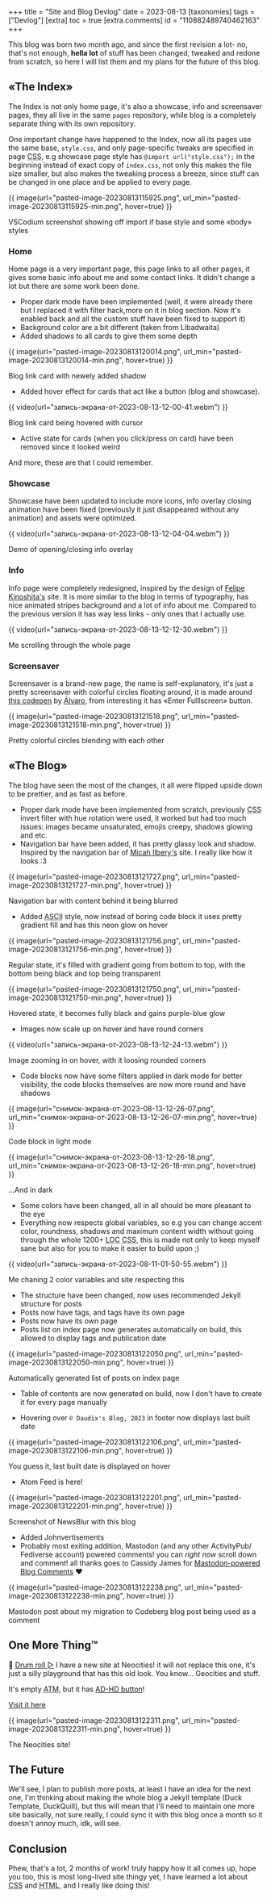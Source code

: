 +++
title = "Site and Blog Devlog"
date = 2023-08-13
[taxonomies]
tags = ["Devlog"]
[extra]
toc = true
[extra.comments]
id = "110882489740462163"
+++

<script>
  function playAudio(url) {
    new Audio(url).play();
  }
</script>

This blog was born two month ago, and since the first revision a lot- no, that's not enough, **hella lot** of stuff has been changed, tweaked and redone from scratch, so here I will list them and my plans for the future of this blog.

## «The Index»

The Index is not only home page, it's also a showcase, info and screensaver pages, they all live in the same `pages` repository, while blog is a completely separate thing with its own repository.

One important change have happened to the Index, now all its pages use the same base, `style.css`, and only page-specific tweaks are specified in page <abbr title="Cascading Style Sheets">CSS</abbr>, e.g showcase page style has `@import url("style.css");` in the beginning instead of exact copy of `index.css`, not only this makes the file size smaller, but also makes the tweaking process a breeze, since stuff can be changed in one place and be applied to every page.

{{ image(url="pasted-image-20230813115925.png", url_min="pasted-image-20230813115925-min.png", hover=true) }}
<figcaption>VSCodium screenshot showing off import if base style and some «body» styles</figcaption>

### Home

Home page is a very important page, this page links to all other pages, it gives some basic info about me and some contact links. It didn't change a lot but there are some work been done.

- Proper dark mode have been implemented (well, it were already there but I replaced it with filter hack,more on it in blog section. Now it's enabled back and all the custom stuff have been fixed to support it)
- Background color are a bit different (taken from Libadwaita)
- Added shadows to all cards to give them some depth

{{ image(url="pasted-image-20230813120014.png", url_min="pasted-image-20230813120014-min.png", hover=true) }}
<figcaption>Blog link card with newely added shadow</figcaption>

- Added hover effect for cards that act like a button (blog and showcase).

{{ video(url="запись-экрана-от-2023-08-13-12-00-41.webm") }}
<figcaption>Blog link card being hovered with cursor</figcaption>

- Active state for cards (when you click/press on card) have been removed since it looked weird

And more, these are that I could remember.

### Showcase

Showcase have been updated to include more icons, info overlay closing animation have been fixed (previously it just disappeared without any animation) and assets were optimized.

{{ video(url="запись-экрана-от-2023-08-13-12-04-04.webm") }}
<figcaption>Demo of opening/closing info overlay</figcaption>

### Info

Info page were completely redesigned, inspired by the design of [Felipe  
Kinoshita's](https://felipekinoshita.com) site. It is more similar to the blog in terms of typography, has nice animated stripes background and a lot of info about me. Compared to the previous version it has way less links - only ones that I actually use.

{{ video(url="запись-экрана-от-2023-08-13-12-12-30.webm") }}
<figcaption>Me scrolling through the whole page</figcaption>

### Screensaver

Screensaver is a brand-new page, the name is self-explanatory, it's just a pretty screensaver with colorful circles floating around, it is made around [this codepen](https://codepen.io/alvarotrigo/pen/qBMMyxz) by [Álvaro](https://codepen.io/alvarotrigo), from interesting it has «Enter Fulllscreen» button.

{{ image(url="pasted-image-20230813121518.png", url_min="pasted-image-20230813121518-min.png", hover=true) }}
<figcaption>Pretty colorful circles blending with each other</figcaption>

## «The Blog»

The blog have seen the most of the changes, it all were flipped upside down to be prettier, and as fast as before.

- Proper dark mode have been implemented from scratch, previously <abbr title="Cascading Style Sheets">CSS</abbr> invert filter with hue rotation were used, it worked but had too much issues: images became unsaturated, emojis creepy, shadows glowing and etc.
- Navigation bar have been added, it has pretty glassy look and shadow. Inspired by the navigation bar of [Micah Ilbery's](https://micahilbery.com) site. I really like how it looks :3

{{ image(url="pasted-image-20230813121727.png", url_min="pasted-image-20230813121727-min.png", hover=true) }}
<figcaption>Navigation bar with content behind it being blurred</figcaption>

- Added <abbr title="American Standard Code for Information Interchange">ASCII</abbr> style, now instead of boring code block it uses pretty gradient fill and has this neon glow on hover

{{ image(url="pasted-image-20230813121756.png", url_min="pasted-image-20230813121756-min.png", hover=true) }}
<figcaption>Regular state, it's filled with gradient going from bottom to top, with the bottom being black and top being transparent</figcaption>

{{ image(url="pasted-image-20230813121750.png", url_min="pasted-image-20230813121750-min.png", hover=true) }}
<figcaption>Hovered state, it becomes fully black and gains purple-blue glow</figcaption>

- Images now scale up on hover and have round corners

{{ video(url="запись-экрана-от-2023-08-13-12-24-13.webm") }}
<figcaption>Image zooming in on hover, with it loosing rounded corners</figcaption>

- Code blocks now have some filters applied in dark mode for better visibility, the code blocks themselves are now more round and have shadows

{{ image(url="снимок-экрана-от-2023-08-13-12-26-07.png", url_min="снимок-экрана-от-2023-08-13-12-26-07-min.png", hover=true) }}
<figcaption>Code block in light mode</figcaption>

{{ image(url="снимок-экрана-от-2023-08-13-12-26-18.png", url_min="снимок-экрана-от-2023-08-13-12-26-18-min.png", hover=true) }}
<figcaption>...And in dark</figcaption>

- Some colors have been changed, all in all should be more pleasant to the eye
- Everything now respects global variables, so e.g you can change accent color, roundness, shadows and maximum content width without going through the whole 1200+ <abbr title="Lines Of Code">LOC</abbr> <abbr title="Cascading Style Sheets">CSS</abbr>, this is made not only to keep myself sane but also for _you_ to make it easier to build upon ;)

{{ video(url="запись-экрана-от-2023-08-11-01-50-55.webm") }}
<figcaption>Me chaning 2 color variables and site respecting this</figcaption>

- The structure have been changed, now uses recommended Jekyll structure for posts
- Posts now have tags, and tags have its own page
- Posts now have its own page
- Posts list on index page now generates automatically on build, this allowed to display tags and publication date

{{ image(url="pasted-image-20230813122050.png", url_min="pasted-image-20230813122050-min.png", hover=true) }}
<figcaption>Automatically generated list of posts on index page</figcaption>

- Table of contents are now generated on build, now I don't have to create it for every page manually

- Hovering over `© Daudix's Blog, 2023` in footer now displays last built date

{{ image(url="pasted-image-20230813122106.png", url_min="pasted-image-20230813122106-min.png", hover=true) }}
<figcaption>You guess it, last built date is displayed on hover</figcaption>

- Atom Feed is here!

{{ image(url="pasted-image-20230813122201.png", url_min="pasted-image-20230813122201-min.png", hover=true) }}
<figcaption>Screenshot of NewsBlur with this blog</figcaption>

- Added Johnvertisements
- Probably most exiting addition, Mastodon (and any other ActivityPub/​Fediverse account) powered comments! you can _right now_ scroll down and comment! all thanks goes to Cassidy James for [Mastodon-powered Blog Comments](https://cassidyjames.com/blog/fediverse-blog-comments-mastodon) ❤️

{{ image(url="pasted-image-20230813122238.png", url_min="pasted-image-20230813122238-min.png", hover=true) }}
<figcaption>Mastodon post about my migration to Codeberg blog post being used as a comment</figcaption>

## One More Thing™

🥁 [Drum roll ▻](<javascript:onclick=playAudio('drum-roll-gaming-sound-effect-hd.mp3');>) I have a new site at Neocities! it will not replace this one, it's just a silly playground that has this old look. You know... Geocities and stuff.

It's empty <abbr title="At The Moment">ATM</abbr>, but it has [AD-HD button](https://mstdn.social/@Daudix/110872543493210479)!

[Visit it here](https://daudix.neocities.org)

{{ image(url="pasted-image-20230813122311.png", url_min="pasted-image-20230813122311-min.png", hover=true) }}
<figcaption>The Neocities site!</figcaption>

## The Future

We'll see, I plan to publish more posts, at least I have an idea for the next one, I'm thinking about making the whole blog a Jekyll template (Duck Template, DuckQuill), but this will mean that I'll need to maintain one more site basically, not sure really, I could sync it with this blog once a month so it doesn't annoy much, idk, will see.

## Conclusion

Phew, that's a lot, 2 months of work! truly happy how it all comes up, hope you too, this is most long-lived site thingy yet, I have learned a lot about <abbr title="Cascading Style Sheets">CSS</abbr> and <abbr title="HyperText Markup Language">HTML</abbr>, and I really like doing this!
